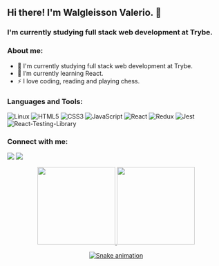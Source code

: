 ## Hi there! I'm Walgleisson Valerio. 👋
### I'm currently studying full stack web development at Trybe.

### About me:
- 🔭  I'm currently studying full stack web development at Trybe.
- 🌱 I’m currently learning React.
- ⚡ I love coding, reading and playing chess.

### Languages and Tools:
<div align="left">
  <img src="https://img.shields.io/badge/linux-505050?style=for-the-badge&logo=linux&logoColor=white" alt="Linux" target="_blank">
  <img src="https://img.shields.io/badge/HTML5-E34F26?style=for-the-badge&logo=html5&logoColor=white" alt="HTML5" target="_blank">
  <img src="https://img.shields.io/badge/CSS3-1572B6?style=for-the-badge&logo=css3&logoColor=white" alt="CSS3" target="_blank">
  <img src="https://img.shields.io/badge/JavaScript-F7DF1E?style=for-the-badge&logo=javascript&logoColor=black" alt="JavaScript" target="_blank">
  <img src="https://img.shields.io/badge/React-20232A?style=for-the-badge&logo=react&logoColor=61DAFB" alt="React" target="_blank">
  <img src="https://img.shields.io/badge/Redux-593D88?style=for-the-badge&logo=redux&logoColor=white" alt="Redux" target="_blank">
  <img src="https://img.shields.io/badge/Jest-8a6a83?style=for-the-badge&logo=Jest&logoColor=white" alt="Jest" target="_blank">
  <img src="https://img.shields.io/badge/testing%20library-323330?style=for-the-badge&logo=testing-library&logoColor=red" alt="React-Testing-Library" target="_blank">
</div>

### Connect with me:
 <a href = "mailto:walgleissonvaleriodev@gmail.com"><img src="https://img.shields.io/badge/-Gmail-A80410?style=for-the-badge&logo=gmail&logoColor=white" target="_blank"></a>
  <a href="https://www.linkedin.com/in/walgleisson-valerio" target="_blank"><img src="https://img.shields.io/badge/-LinkedIn-%230077B5?style=for-the-badge&logo=linkedin&logoColor=white" target="_blank"></a>

<div align="center">
  <a href="https://github.com/walgleisson-valerio">
  <img height="180em" src="https://github-readme-stats.vercel.app/api?username=walgleisson-valerio&show_icons=true&theme=darcula&include_all_commits=true&count_private=true"/>
    
  <img height="180em" src="https://github-readme-stats.vercel.app/api/top-langs/?username=walgleisson-valerio&layout=compact&langs_count=7&theme=darcula"/>

 ![Snake animation](https://github.com/walgleisson-valerio/walgleisson-valerio/blob/output/github-contribution-grid-snake.svg)
</div>
